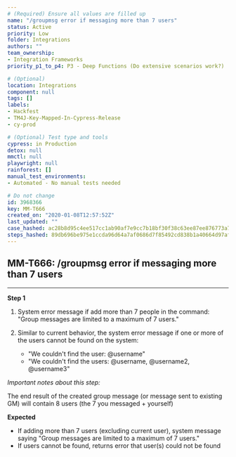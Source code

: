 ```yaml
---
# (Required) Ensure all values are filled up
name: "/groupmsg error if messaging more than 7 users"
status: Active
priority: Low
folder: Integrations
authors: ""
team_ownership: 
- Integration Frameworks
priority_p1_to_p4: P3 - Deep Functions (Do extensive scenarios work?)

# (Optional)
location: Integrations
component: null
tags: []
labels: 
- Hackfest
- TM4J-Key-Mapped-In-Cypress-Release
- cy-prod

# (Optional) Test type and tools
cypress: in Production
detox: null
mmctl: null
playwright: null
rainforest: []
manual_test_environments: 
- Automated - No manual tests needed

# Do not change
id: 3968366
key: MM-T666
created_on: "2020-01-08T12:57:52Z"
last_updated: ""
case_hashed: ac28b8d95c4ee517cc1ab90af7e9cc7b18bf30f38c63ee87ee876773a7e0ebd75b376c97f2616d37ff571803bbb1a8b9
steps_hashed: 89db696be975e1ccda96d64a7af0686d7f85492cd838b1a40664d97afffa18fc764bfce05dfdad0d13933a6df620e867
---
```


<!-- (Auto-generated) Based on frontmatter's "key" and "name" -->

## MM-T666: /groupmsg error if messaging more than 7 users

---

**Step 1**

1. System error message if add more than 7 people in the command: "Group messages are limited to a maximum of 7 users."

2. Similar to current behavior, the system error message if one or more of the users cannot be found on the system:

   - "We couldn't find the user: @username"
   - "We couldn't find the users: @username, @username2, @username3"

_Important notes about this step:_

The end result of the created group message (or message sent to existing GM) will contain 8 users (the 7 you messaged + yourself)

**Expected**

- If adding more than 7 users (excluding current user), system message saying "Group messages are limited to a maximum of 7 users."
- If users cannot be found, returns error that user(s) could not be found
